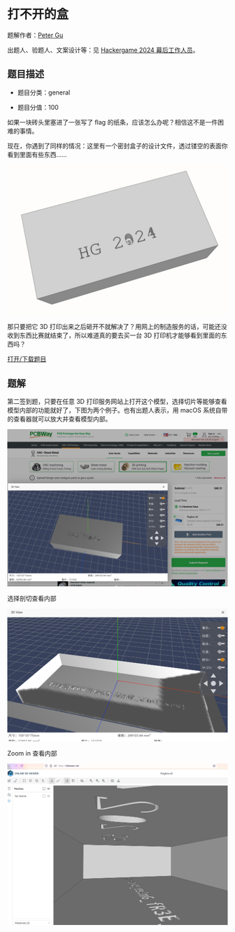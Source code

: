 # 打不开的盒

题解作者：[Peter Gu](https://github.com/regymm)

出题人、验题人、文案设计等：见 [Hackergame 2024 幕后工作人员](https://hack.lug.ustc.edu.cn/credits/)。

## 题目描述

- 题目分类：general

- 题目分值：100

如果一块砖头里塞进了一张写了 flag 的纸条，应该怎么办呢？相信这不是一件困难的事情。

现在，你遇到了同样的情况：这里有一个密封盒子的设计文件，透过镂空的表面你看到里面有些东西……

![盒子](files/flagbox.jpg)

那只要把它 3D 打印出来之后砸开不就解决了？用网上的制造服务的话，可能还没收到东西比赛就结束了，所以难道真的要去买一台 3D 打印机才能够看到里面的东西吗？

[打开/下载题目](files/flagbox.stl)

## 题解

第二签到题，只要在任意 3D 打印服务网站上打开这个模型，选择切片等能够查看模型内部的功能就好了，下图为两个例子。也有出题人表示，用 macOS 系统自带的查看器就可以放大并查看模型内部。

![](1.png)

选择剖切查看内部

![](2.png)

Zoom in 查看内部

![](3.png)
